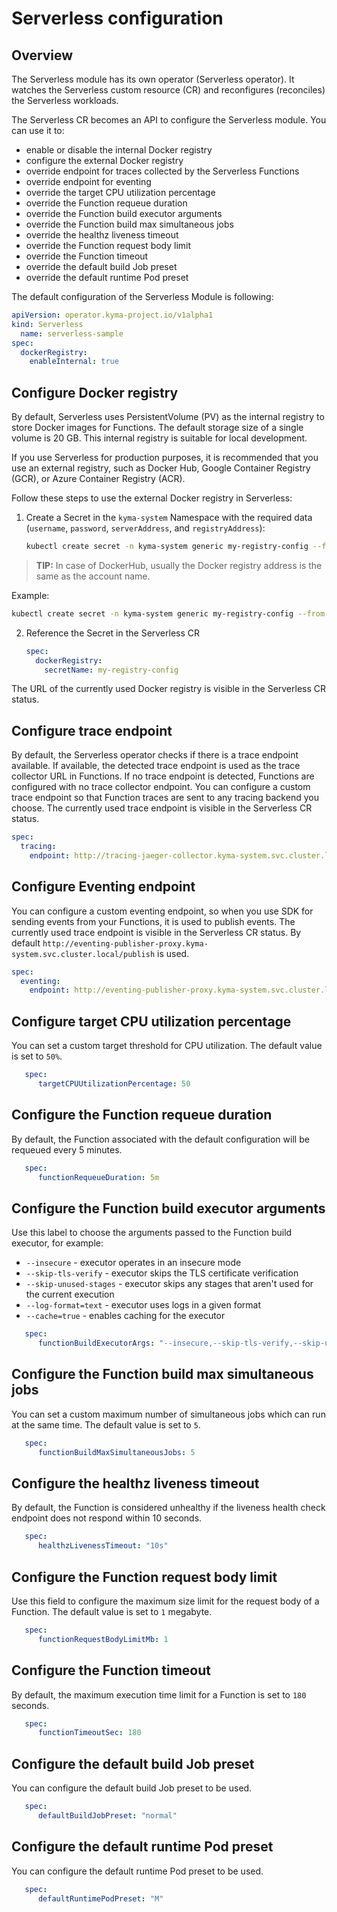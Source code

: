 # Serverless configuration

## Overview

The Serverless module has its own operator (Serverless operator). It watches the Serverless custom resource (CR) and reconfigures (reconciles) the Serverless workloads.

The Serverless CR becomes an API to configure the Serverless module. You can use it to:
 - enable or disable the internal Docker registry
 - configure the external Docker registry 
 - override endpoint for traces collected by the Serverless Functions
 - override endpoint for eventing
 - override the target CPU utilization percentage
 - override the Function requeue duration
 - override the Function build executor arguments
 - override the Function build max simultaneous jobs
 - override the healthz liveness timeout
 - override the Function request body limit 
 - override the Function timeout
 - override the default build Job preset
 - override the default runtime Pod preset

The default configuration of the Serverless Module is following:

   ```yaml
   apiVersion: operator.kyma-project.io/v1alpha1
   kind: Serverless
     name: serverless-sample
   spec:
     dockerRegistry:
       enableInternal: true
   ```

## Configure Docker registry

By default, Serverless uses PersistentVolume (PV) as the internal registry to store Docker images for Functions. The default storage size of a single volume is 20 GB. This internal registry is suitable for local development.

If you use Serverless for production purposes, it is recommended that you use an external registry, such as Docker Hub, Google Container Registry (GCR), or Azure Container Registry (ACR).

Follow these steps to use the external Docker registry in Serverless: 

1. Create a Secret in the `kyma-system` Namespace with the required data (`username`, `password`, `serverAddress`, and `registryAddress`):

   ```bash
   kubectl create secret -n kyma-system generic my-registry-config --from-literal=username={your-docker-reg-username} --from-literal=password={your-docker-reg-password} --from-literal=serverAddress={your-docker-reg-server-url}  --from-literal=registryAddress={your-docker-reg-registry-url}
   ```

>**TIP:** In case of DockerHub, usually the Docker registry address is the same as the account name.

Example:

   ```bash
   kubectl create secret -n kyma-system generic my-registry-config --from-literal=username=kyma-rocks --from-literal=password=admin123 --from-literal=serverAddress=https://index.docker.io/v1/  --from-literal=registryAddress=kyma-rocks
   ```
2. Reference the Secret in the Serverless CR

   ```yaml
   spec:
     dockerRegistry:
       secretName: my-registry-config 
   ```
The URL of the currently used Docker registry is visible in the Serverless CR status.


## Configure trace endpoint

By default, the Serverless operator checks if there is a trace endpoint available. If available, the detected trace endpoint is used as the trace collector URL in Functions.
If no trace endpoint is detected, Functions are configured with no trace collector endpoint.
You can configure a custom trace endpoint so that Function traces are sent to any tracing backend you choose.
The currently used trace endpoint is visible in the Serverless CR status.

   ```yaml
   spec:
     tracing:
       endpoint: http://tracing-jaeger-collector.kyma-system.svc.cluster.local:2342/v1/metrics 
   ```

## Configure Eventing endpoint

You can configure a custom eventing endpoint, so when you use SDK for sending events from your Functions, it is used to publish events.
The currently used trace endpoint is visible in the Serverless CR status.
By default `http://eventing-publisher-proxy.kyma-system.svc.cluster.local/publish` is used.

   ```yaml
   spec:
     eventing:
       endpoint: http://eventing-publisher-proxy.kyma-system.svc.cluster.local/publish
   ```

## Configure target CPU utilization percentage

You can set a custom target threshold for CPU utilization. The default value is set to `50%`.

```yaml
   spec:
      targetCPUUtilizationPercentage: 50
```

## Configure the Function requeue duration

By default, the Function associated with the default configuration will be requeued every 5 minutes.  

```yaml
   spec:
      functionRequeueDuration: 5m
```

## Configure the Function build executor arguments

Use this label to choose the arguments passed to the Function build executor, for example: 
- `--insecure` - executor operates in an insecure mode
- `--skip-tls-verify` - executor skips the TLS certificate verification
- `--skip-unused-stages` - executor skips any stages that aren't used for the current execution
- `--log-format=text` - executor uses logs in a given format
- `--cache=true` - enables caching for the executor

```yaml
   spec:
      functionBuildExecutorArgs: "--insecure,--skip-tls-verify,--skip-unused-stages,--log-format=text,--cache=true"
```

## Configure the Function build max simultaneous jobs

You can set a custom maximum number of simultaneous jobs which can run at the same time. The default value is set to `5`.

```yaml
   spec:
      functionBuildMaxSimultaneousJobs: 5
```

## Configure the healthz liveness timeout

By default, the Function is considered unhealthy if the liveness health check endpoint does not respond within 10 seconds.

```yaml
   spec:
      healthzLivenessTimeout: "10s"
```

## Configure the Function request body limit

Use this field to configure the maximum size limit for the request body of a Function. The default value is set to `1` megabyte.

```yaml
   spec:
      functionRequestBodyLimitMb: 1
```

## Configure the Function timeout

By default, the maximum execution time limit for a Function is set to `180` seconds.

```yaml
   spec:
      functionTimeoutSec: 180
```

## Configure the default build Job preset

You can configure the default build Job preset to be used. 

```yaml
   spec:
      defaultBuildJobPreset: "normal"
```

## Configure the default runtime Pod preset

You can configure the default runtime Pod preset to be used.

```yaml
   spec:
      defaultRuntimePodPreset: "M"
```
